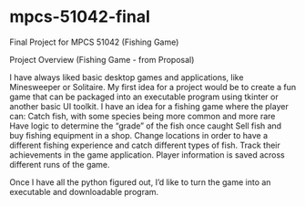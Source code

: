 # mpcs-51042-final
Final Project for MPCS 51042 (Fishing Game)

Project Overview (Fishing Game - from Proposal)

I have always liked basic desktop games and applications, like Minesweeper or Solitaire. My first idea for a project would be to create a fun game that can be packaged into an executable program using tkinter or another basic UI toolkit. I have an idea for a fishing game where the player can: 
Catch fish, with some species being more common and more rare
Have logic to determine the “grade” of the fish once caught
Sell fish and buy fishing equipment in a shop. 
Change locations in order to have a different fishing experience and catch different types of fish. 
Track their achievements in the game application. 
Player information is saved across different runs of the game. 

Once I have all the python figured out, I’d like to turn the game into an executable and downloadable program.
